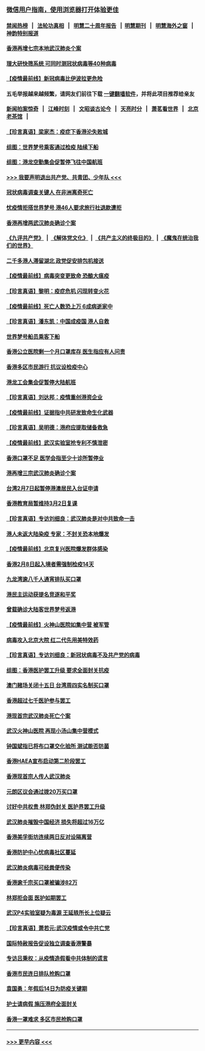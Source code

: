 ### [微信用户指南，使用浏览器打开体验更佳](https://github.com/gfw-breaker/banned-news1/blob/master/indexes/wechat-guide.md?t=0)
#### [禁闻热榜](热点新闻.md?t=0)  &nbsp;&nbsp;|&nbsp;&nbsp; [法轮功真相](https://github.com/gfw-breaker/truth/blob/master/README.md?t=0) &nbsp;&nbsp;|&nbsp;&nbsp; [明慧二十周年报告](https://github.com/gfw-breaker/mh-reports/blob/master/README.md?t=0) &nbsp;&nbsp;|&nbsp;&nbsp;[明慧期刊](https://github.com/gfw-breaker/mh-qikan) &nbsp;&nbsp;|&nbsp;&nbsp; [明慧海外之窗](https://github.com/gfw-breaker/mh-news/blob/master/README.md?t=0) &nbsp;&nbsp;|&nbsp;&nbsp; [神韵特别报道](https://github.com/gfw-breaker/mh-news/blob/master/shenyun.md?t=0)
#### [香港再增七宗本地武汉肺炎个案](../pages/nsc415/n11862405.md?t=02130322) 
#### [理大研快筛系统 可同时测冠状病毒等40种病毒](../pages/nsc415/n11862376.md?t=02130322) 
#### [【疫情最前线】新冠病毒比伊波拉更危险](../pages/nsc415/n11862199.md?t=02130322) 
#### 五毛举报越来越频繁，请网友们前往下载 [一键翻墙软件](https://github.com/gfw-breaker/ssr-accounts)，并将此项目推荐给亲友
#### [新闻拍案惊奇](https://github.com/gfw-breaker/banned-news1/blob/master/pages/link4.md) &nbsp;&nbsp;|&nbsp;&nbsp; [江峰时刻](https://github.com/gfw-breaker/banned-news1/blob/master/pages/link4.md) &nbsp;&nbsp;|&nbsp;&nbsp; [文昭谈古论今](https://github.com/gfw-breaker/banned-news1/blob/master/pages/link4.md) &nbsp;&nbsp;|&nbsp;&nbsp; [天亮时分](https://github.com/gfw-breaker/banned-news1/blob/master/pages/link4.md) &nbsp;&nbsp;|&nbsp;&nbsp; [萧茗看世界](https://github.com/gfw-breaker/banned-news1/blob/master/pages/link4.md) &nbsp;&nbsp;|&nbsp;&nbsp; [北京老茶馆](https://github.com/gfw-breaker/banned-news1/blob/master/pages/link4.md) &nbsp;&nbsp;|&nbsp;&nbsp; 
#### [【珍言真语】梁家杰：疫症下香港沦失败城](../pages/nsc415/n11861588.md?t=02130322) 
#### [组图：世界梦号乘客通过检疫 陆续下船](../pages/nsc415/n11858302.md?t=02130322) 
#### [组图：港龙空勤集会促暂停飞往中国航班](../pages/nsc415/n11858190.md?t=02130322) 
#### [>>> 我要声明退出共产党、共青团、少年队 <<<](https://github.com/begood0513/goodnews/blob/master/quit/letter.md) 
#### [冠状病毒调查关键人 在非洲离奇死亡](../pages/nsc415/n11859798.md?t=02130322) 
#### [忧疫情拒搭世界梦号 港46人要求旅行社退款遭拒](../pages/nsc415/n11859849.md?t=02130322) 
#### [香港再增两武汉肺炎确诊个案](../pages/nsc415/n11859833.md?t=02130322) 
#### [《九评共产党》](https://github.com/begood0513/9ping.md/blob/master/README.md) &nbsp;|&nbsp; [《解体党文化》](../../../../jtdwh.md/blob/master/README.md)  &nbsp;|&nbsp; [《共产主义的终极目的》](../../../../gczydzjmd.md/blob/master/README.md) &nbsp;|&nbsp; [《魔鬼在统治我们的世界》](../../../../mgztzwmdsj.md/blob/master/README.md) 
#### [二千多港人滞留湖北 政党促安排包机接送](../pages/nsc415/n11859831.md?t=02130322) 
#### [【疫情最前线】病毒突变更致命 恐酿大瘟疫](../pages/nsc415/n11859604.md?t=02130322) 
#### [【珍言真语】黎明：疫症危机 闪现转变火花](../pages/nsc415/n11859199.md?t=02130322) 
#### [【疫情最前线】死亡人数恐上万 6成病逝家中](../pages/nsc415/n11856687.md?t=02130322) 
#### [【珍言真语】潘东凯：中国成疫国 港人自救](../pages/nsc415/n11856962.md?t=02130322) 
#### [世界梦号船员乘客下船](../pages/nsc415/n11856883.md?t=02130322) 
#### [香港公立医院剩一个月口罩库存 医生指应有人问责](../pages/nsc415/n11856875.md?t=02130322) 
#### [香港多区市民游行 抗议设检疫中心](../pages/nsc415/n11856866.md?t=02130322) 
#### [港龙工会集会促暂停大陆航班](../pages/nsc415/n11856840.md?t=02130322) 
#### [【珍言真语】刘达邦：疫情重创港资企业](../pages/nsc415/n11854274.md?t=02130322) 
#### [【疫情最前线】证据指中共研发致命生化武器](../pages/nsc415/n11853087.md?t=02130322) 
#### [【珍言真语】吴明德：港府应提取储备救急](../pages/nsc415/n11852734.md?t=02130322) 
#### [【疫情最前线】武汉实验室抢专利不慎泄密](../pages/nsc415/n11850310.md?t=02130322) 
#### [香港口罩不足 医学会指至少十诊所暂停业](../pages/nsc415/n11850301.md?t=02130322) 
#### [港再增三宗武汉肺炎确诊个案](../pages/nsc415/n11850328.md?t=02130322) 
#### [台湾2月7日起暂停港澳居民入台证申请](../pages/nsc415/n11850304.md?t=02130322) 
#### [香港教育局暂维持3月2日复课](../pages/nsc415/n11850260.md?t=02130322) 
#### [【珍言真语】专访刘细良：武汉肺炎是对中共致命一击](../pages/nsc415/n11849934.md?t=02130322) 
#### [港人未返大陆染疫 专家：不封关恐本地爆发](../pages/nsc415/n11848021.md?t=02130322) 
#### [【疫情最前线】北京复兴医院爆发群体感染](../pages/nsc415/n11847626.md?t=02130322) 
#### [香港2月8日起入境者需强制检疫14天](../pages/nsc415/n11847658.md?t=02130322) 
#### [九龙湾逾八千人通宵排队买口罩](../pages/nsc415/n11847647.md?t=02130322) 
#### [港民主运动获提名竞逐和平奖](../pages/nsc415/n11847633.md?t=02130322) 
#### [曾载确诊大陆客世界梦号返港](../pages/nsc415/n11847608.md?t=02130322) 
#### [【疫情最前线】火神山医院如集中营 被军管](../pages/nsc415/n11847524.md?t=02130322) 
#### [病毒攻入北京大院 红二代先用美特效药](../pages/nsc415/n11847427.md?t=02130322) 
#### [【珍言真语】专访刘细良：新冠状病毒不及共产党的病毒](../pages/nsc415/n11847164.md?t=02130322) 
#### [组图：香港医护罢工升级 要求全面封关抗疫](../pages/nsc415/n11844107.md?t=02130322) 
#### [澳门赌场关闭十五日 台湾周四实名制买口罩](../pages/nsc415/n11845083.md?t=02130322) 
#### [香港超过七千医护参与罢工](../pages/nsc415/n11845051.md?t=02130322) 
#### [港现首宗武汉肺炎死亡个案](../pages/nsc415/n11844998.md?t=02130322) 
#### [武汉火神山医院 再现小汤山集中营模式](../pages/nsc415/n11844763.md?t=02130322) 
#### [钟国斌指已将布口罩交化验所 测试能否防菌](../pages/nsc415/n11842783.md?t=02130322) 
#### [香港HAEA宣布启动第二阶段罢工](../pages/nsc415/n11842723.md?t=02130322) 
#### [香港现首宗人传人武汉肺炎](../pages/nsc415/n11842766.md?t=02130322) 
#### [元朗区议会通过拨20万买口罩](../pages/nsc415/n11842754.md?t=02130322) 
#### [讨好中共权贵 林郑伪封关 医护界罢工升级](../pages/nsc415/n11842359.md?t=02130322) 
#### [武汉肺炎摧毁中国经济 损失将超过16万亿](../pages/nsc415/n11839723.md?t=02130322) 
#### [香港美孚街坊连续两日反对设隔离营](../pages/nsc415/n11839962.md?t=02130322) 
#### [香港防护中心忧病毒社区蔓延](../pages/nsc415/n11839933.md?t=02130322) 
#### [武汉肺炎病毒可经粪便传染](../pages/nsc415/n11839939.md?t=02130322) 
#### [香港逾千宗买口罩被骗涉82万](../pages/nsc415/n11839914.md?t=02130322) 
#### [林郑拒会面 医护如期罢工](../pages/nsc415/n11839892.md?t=02130322) 
#### [武汉P4实验室疑为毒源 王延轶所长上位疑云](../pages/nsc415/n11835543.md?t=02130322) 
#### [【珍言真语】萧若元:武汉疫情或令中共亡党](../pages/nsc415/n11829394.md?t=02130322) 
#### [国际特赦报告促设独立调查香港警暴](../pages/nsc415/n11833845.md?t=02130322) 
#### [专访吕秉权：从疫情造假看中共体制的谎言](../pages/nsc415/n11833813.md?t=02130322) 
#### [香港市民连日排队抢购口罩](../pages/nsc415/n11833794.md?t=02130322) 
#### [袁国勇：年假后14日为防疫关键期](../pages/nsc415/n11831088.md?t=02130322) 
#### [护士请病假 施压港府全面封关](../pages/nsc415/n11831030.md?t=02130322) 
#### [香港一罩难求 多区市民抢购口罩](../pages/nsc415/n11831002.md?t=02130322) 

----
#### [ >>> 更早内容 <<< ](../indexes/nsc415-earlier.md)
